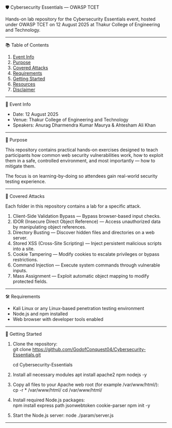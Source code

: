 🛡 Cybersecurity Essentials — OWASP TCET

Hands-on lab repository for the Cybersecurity Essentials event, hosted under OWASP TCET on 12 August 2025 at Thakur College of Engineering and Technology.

---

📚 Table of Contents

1. [Event Info](#-event-info)  
2. [Purpose](#-purpose)  
3. [Covered Attacks](#-covered-attacks)  
4. [Requirements](#-requirements)  
5. [Getting Started](#-getting-started)  
6. [Resources](#-resources)  
7. [Disclaimer](#-disclaimer)  

---

📅 Event Info

- Date: 12 August 2025  
- Venue: Thakur College of Engineering and Technology  
- Speakers: Anurag Dharmendra Kumar Maurya & Ahtesham Ali Khan  

---

🎯 Purpose

This repository contains practical hands-on exercises designed to teach participants how common web security vulnerabilities work, how to exploit them in a safe, controlled environment, and most importantly — how to mitigate them.

The focus is on learning-by-doing so attendees gain real-world security testing experience.

---

🧪 Covered Attacks

Each folder in this repository contains a lab for a specific attack.

1. Client-Side Validation Bypass — Bypass browser-based input checks.
2. IDOR (Insecure Direct Object Reference) — Access unauthorized data by manipulating object references.
3. Directory Busting — Discover hidden files and directories on a web server.  
4. Stored XSS (Cross-Site Scripting) — Inject persistent malicious scripts into a site. 
5. Cookie Tampering — Modify cookies to escalate privileges or bypass restrictions.
6. Command Injection — Execute system commands through vulnerable inputs.
7. Mass Assignment — Exploit automatic object mapping to modify protected fields. 

---

🛠 Requirements

- Kali Linux or any Linux-based penetration testing environment  
- Node.js and npm installed  
- Web browser with developer tools enabled  

---

🚀 Getting Started

1. Clone the repository:  
   git clone https://github.com/GodofConquest04/Cybersecurity-Essentials.git
   
   cd Cybersecurity-Essentials
   
3. Install all necessary modules
   apt install apache2 npm nodejs -y

3. Copy all files to your Apache web root (for example /var/www/html/):  
   cp -r * /var/www/html/
   cd /var/www/html/

4. Install required Node.js packages:  
   npm install express path jsonwebtoken cookie-parser
   npm init -y

5. Start the Node.js server:
   node ./param/server.js
---
